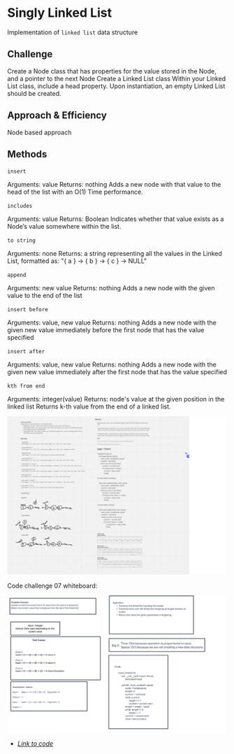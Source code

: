 # Singly Linked List

Implementation of `linked list` data structure

## Challenge

Create a Node class that has properties for the value stored in the Node, and a pointer to the next Node
Create a Linked List class
Within your Linked List class, include a head property.
Upon instantiation, an empty Linked List should be created.

## Approach & Efficiency

Node based approach

## Methods

`insert`

Arguments: value
Returns: nothing
Adds a new node with that value to the head of the list with an O(1) Time performance.

`includes`

Arguments: value
Returns: Boolean
Indicates whether that value exists as a Node’s value somewhere within the list.

`to string`

Arguments: none
Returns: a string representing all the values in the Linked List, formatted as:
"{ a } -> { b } -> { c } -> NULL"

`append`

Arguments: new value
Returns: nothing
Adds a new node with the given value to the end of the list

`insert before`

Arguments: value, new value
Returns: nothing
Adds a new node with the given new value immediately before the first node that has the value specified

`insert after`

Arguments: value, new value
Returns: nothing
Adds a new node with the given new value immediately after the first node that has the value specified

`kth from end`

Arguments: integer(value)
Returns: node's value at the given position in the linked list
Returns k-th value from the end of a linked list.

![Whiteboard screenshot challenge 06](https://github.com/S14mx/data-structures-and-algorithms/blob/main/python/data_structures/linked_list/imgs/linked_list_insertions.png "Whiteboard process")

Code challenge 07 whiteboard:

![Whiteboard screenshot challenge 07](https://github.com/S14mx/data-structures-and-algorithms/blob/main/python/data_structures/linked_list/imgs/linked_list_kth.png "Whiteboard process")

- [*Link to code*](./linked_list.py)
